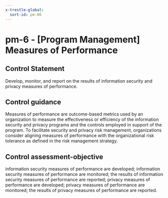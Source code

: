 ```yaml
---
x-trestle-global:
  sort-id: pm-06
---
```


# pm-6 - \[Program Management\] Measures of Performance

## Control Statement

Develop, monitor, and report on the results of information security and privacy measures of performance.

## Control guidance

Measures of performance are outcome-based metrics used by an organization to measure the effectiveness or efficiency of the information security and privacy programs and the controls employed in support of the program. To facilitate security and privacy risk management, organizations consider aligning measures of performance with the organizational risk tolerance as defined in the risk management strategy.

## Control assessment-objective

information security measures of performance are developed;
information security measures of performance are monitored;
the results of information security measures of performance are reported;
privacy measures of performance are developed;
privacy measures of performance are monitored;
the results of privacy measures of performance are reported.
